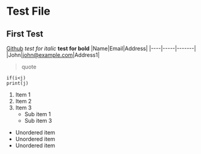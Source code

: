 # Test File
## First Test
[Github](https://www.github.com "Github home")
_test for italic_
**test for bold**
|Name|Email|Address|
|----|-----|-------|  
|John|john@example.com|Address1|
>quote 
```
if(i<j)
print(j)
```
1. Item 1
2. Item 2
3. Item 3
   * Sub item 1
   * Sub item 3
* Unordered item
* Unordered item
* Unordered item
